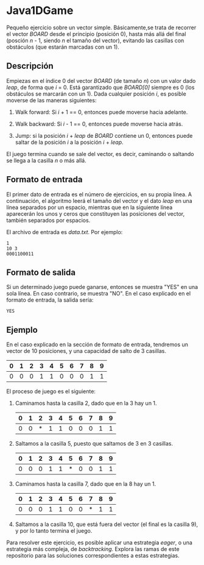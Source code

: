 # Java1DGame

Pequeño ejercicio sobre un vector simple. Básicamente,se trata de recorrer el vector _BOARD_ desde el principio (posición 0), hasta más allá del final (posción _n_ - 1, siendo _n_ el tamaño del vector), evitando las casillas con obstáculos (que estarán marcadas con un 1).

## Descripción

Empiezas en el índice 0 del vector _BOARD_ (de tamaño _n_) con un valor dado _leap_, de forma que _i_ = 0. Está garantizado que _BOARD[0]_ siempre es 0 (los obstáculos se marcarán con un 1). Dada cualquier posición _i_, es posible moverse de las maneras siguientes:

1. Walk forward: Si _i_ + 1 == 0, entonces puede moverse hacia adelante.

2. Walk backward: Si _i_ - 1 == 0, entonces puede moverse hacia atrás.

3. Jump: si la posición _i_ + _leap_ de _BOARD_ contiene un 0, entonces puede saltar de la posición _i_ a la posición _i_ + _leap_.

El juego termina cuando se sale del vector, es decir, caminando o saltando se llega a la casilla _n_ o más allá.

## Formato de entrada

El primer dato de entrada es el número de ejercicios, en su propia línea. A continuación, el algoritmo leerá el tamaño del vector y el dato _leap_ en una línea separados por un espacio, mientras que en la siguiente línea aparecerán los unos y ceros que constituyen las posiciones del vector, también separados por espacios.

El archivo de entrada es _data.txt_. Por ejemplo:

    1
    10 3
    0001100011

## Formato de salida

Si un determinado juego puede ganarse, entonces se muestra "YES" en una sola línea. En caso contrario, se muestra "NO". En el caso explicado en el formato de entrada, la salida sería:

    YES

## Ejemplo

En el caso explicado en la sección de formato de entrada, tendremos un vector de 10 posiciones, y una capacidad de salto de 3 casillas.

|0|1|2|3|4|5|6|7|8|9|
|-|-|-|-|-|-|-|-|-|-|
|0|0|0|1|1|0|0|0|1|1|

El proceso de juego es el siguiente:

1. Caminamos hasta la casilla 2, dado que en la 3 hay un 1.

    |0|1|2|3|4|5|6|7|8|9|
    |-|-|-|-|-|-|-|-|-|-|
    |0|0|*|1|1|0|0|0|1|1|

2. Saltamos a la casilla 5, puesto que saltamos de 3 en 3 casillas.

    |0|1|2|3|4|5|6|7|8|9|
    |-|-|-|-|-|-|-|-|-|-|
    |0|0|0|1|1|*|0|0|1|1|

3. Caminamos hasta la casilla 7, dado que en la 8 hay un 1.

    |0|1|2|3|4|5|6|7|8|9|
    |-|-|-|-|-|-|-|-|-|-|
    |0|0|0|1|1|0|0|*|1|1|

4. Saltamos a la casilla 10, que está fuera del vector (el final es la casilla 9), y por lo tanto termina el juego.

Para resolver este ejercicio, es posible aplicar una estrategia _eager_, o una estrategia más compleja, de _backtracking_. Explora las ramas de este repositorio para las soluciones correspondientes a estas estrategias.
